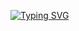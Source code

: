 [![Typing SVG](https://readme-typing-svg.demolab.com?font=Merriweather&weight=900&size=40&duration=2250&pause=1000&color=10FF09&center=true&multiline=true&width=900&height=100&lines=HI+%F0%9F%91%8B%2C+WELCOME+TO+MY+PROFIL+;I'm+Alexandre+Amedro)](https://git.io/typing-svg)
